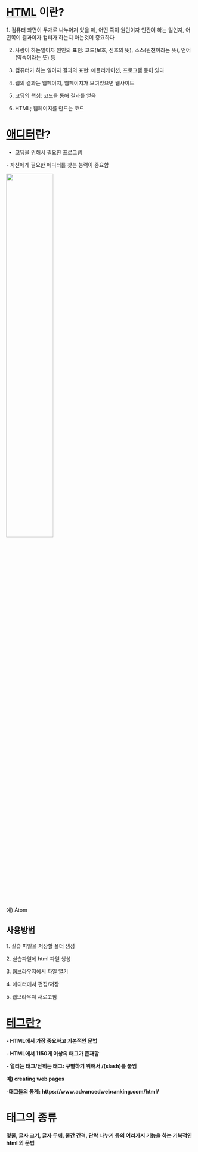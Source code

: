 <h1><strong><u>HTML</u> 이란?</strong></h1><p>
1. 컴퓨터 화면이 두개로 나누어져 있을 떼, 어떤 쪽이 원인이자 인간이 하는 일인지, 어떤쪽이 결과이자 컴터가 하는지 아는것이 중요하다<p>

2. 사람이 하는일이자 원인의 표현: 코드(보호, 신호의 뜻), 소스(원천이라는 뜻), 언어(약속이라는 뜻) 등<p>

3. 컴퓨터가 하는 일이자 결과의 표현: 에플리케이션, 프로그렘 등이 있다<p>

4. 웹의 결과는 웹페이지, 웹페이지가 모여있으면 웹사이트<p>

5. 코딩의 핵심: 코드을 통해 결과를 얻음<p>

6. HTML; 웹페이지를 만드는 코드<p>

<h1><strong><u>애디터</u>란?</strong></h1><p>

- 코딩을 위해서 필요한 프로그램<p>

- 자신에게 필요한 에디터를 찾는 능력이 중요함<p>

  <img src="html.jpg" width="50%"><p>


​예) Atom<p>

  <h2>사용방법</h2><p>
  1. 실습 파일을 저장할 폴더 생성<p>
  2. 실습파일에 html 파일 생성<p>
  3. 웹브라우저에서 파일 열기<p>
  4. 에디터에서 편집/저장<p>
  5. 웹브라우저 새로고침<p>

<h1><u><strong>테그란?</u><strong></h1>
 - HTML에서 가장 중요하고 기본적인 문법<p>
 - HTML에서 1150개 이상의 태그가 존재함<p>
 - 열리는 태그/닫히는 태그: 구별하기 위해서 /(slash)를 붙임<p><p>
 ​예) <strong>creating web pages</strong><p>
 ​-태그들의 통계: https://www.advancedwebranking.com/html/<p>

<h1>태그의 종류</h1>
및줄, 글자 크기, 글자 두께, 줄간 간격, 단락 나누기 등의 여러가지 기능을 하는 기복적인 html 의 문법
